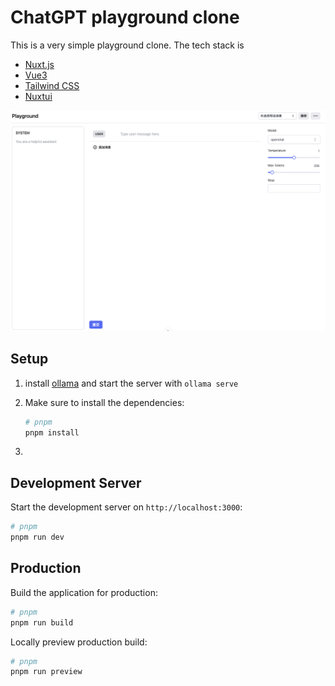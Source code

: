 # ChatGPT playground clone

This is a very simple playground clone. The tech stack is
* [Nuxt.js](https://nuxt.com/)
* [Vue3](https://v3.vuejs.org/)
* [Tailwind CSS](https://tailwindcss.com/)
* [Nuxtui](https://ui.nuxt.com/)

![](asset/WX20240425-194625.png)

## Setup

1. install [ollama](https://ollama.com) and start the server with `ollama serve`

2. Make sure to install the dependencies:

    ```bash
    # pnpm
    pnpm install
    ```
3.

## Development Server

Start the development server on `http://localhost:3000`:

```bash
# pnpm
pnpm run dev
```

## Production

Build the application for production:

```bash
# pnpm
pnpm run build
```

Locally preview production build:

```bash
# pnpm
pnpm run preview

```
